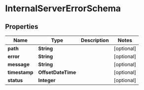 

# InternalServerErrorSchema


## Properties

Name | Type | Description | Notes
------------ | ------------- | ------------- | -------------
**path** | **String** |  |  [optional]
**error** | **String** |  |  [optional]
**message** | **String** |  |  [optional]
**timestamp** | **OffsetDateTime** |  |  [optional]
**status** | **Integer** |  |  [optional]




